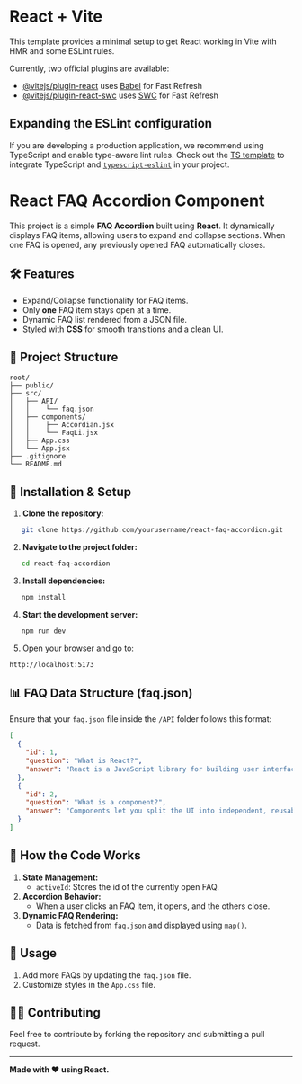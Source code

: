 # React + Vite

This template provides a minimal setup to get React working in Vite with HMR and some ESLint rules.

Currently, two official plugins are available:

- [@vitejs/plugin-react](https://github.com/vitejs/vite-plugin-react/blob/main/packages/plugin-react/README.md) uses [Babel](https://babeljs.io/) for Fast Refresh
- [@vitejs/plugin-react-swc](https://github.com/vitejs/vite-plugin-react-swc) uses [SWC](https://swc.rs/) for Fast Refresh

## Expanding the ESLint configuration

If you are developing a production application, we recommend using TypeScript and enable type-aware lint rules. Check out the [TS template](https://github.com/vitejs/vite/tree/main/packages/create-vite/template-react-ts) to integrate TypeScript and [`typescript-eslint`](https://typescript-eslint.io) in your project.


# React FAQ Accordion Component

This project is a simple **FAQ Accordion** built using **React**. It dynamically displays FAQ items, allowing users to expand and collapse sections. When one FAQ is opened, any previously opened FAQ automatically closes.

## 🛠️ Features

- Expand/Collapse functionality for FAQ items.
- Only **one** FAQ item stays open at a time.
- Dynamic FAQ list rendered from a JSON file.
- Styled with **CSS** for smooth transitions and a clean UI.

## 📂 Project Structure
```
root/
├── public/
├── src/
│   ├── API/
│   │    └── faq.json
│   ├── components/
│   │    ├── Accordian.jsx
│   │    └── FaqLi.jsx
│   ├── App.css
│   └── App.jsx
├── .gitignore
└── README.md
```

## 🚀 Installation & Setup

1. **Clone the repository:**
```bash
   git clone https://github.com/yourusername/react-faq-accordion.git
```

2. **Navigate to the project folder:**
```bash
   cd react-faq-accordion
```

3. **Install dependencies:**
```bash
   npm install
```

4. **Start the development server:**
```bash
   npm run dev
```

5. Open your browser and go to:
```
http://localhost:5173
```

## 📊 FAQ Data Structure (faq.json)

Ensure that your `faq.json` file inside the `/API` folder follows this format:
```json
[
  {
    "id": 1,
    "question": "What is React?",
    "answer": "React is a JavaScript library for building user interfaces."
  },
  {
    "id": 2,
    "question": "What is a component?",
    "answer": "Components let you split the UI into independent, reusable pieces."
  }
]
```

## 📘 How the Code Works

1. **State Management:**
   - `activeId`: Stores the id of the currently open FAQ.
2. **Accordion Behavior:**
   - When a user clicks an FAQ item, it opens, and the others close.
3. **Dynamic FAQ Rendering:**
   - Data is fetched from `faq.json` and displayed using `map()`.

## 📄 Usage

1. Add more FAQs by updating the `faq.json` file.
2. Customize styles in the `App.css` file.

## 🧑‍💻 Contributing

Feel free to contribute by forking the repository and submitting a pull request.

---

**Made with ❤️ using React.**

